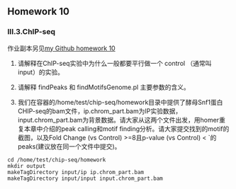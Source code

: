 ## Homework 10        
### III.3.ChIP-seq             
作业副本另见[my Github homework 10](https://github.com/Hexadra/bioinfo/blob/main/HW/week10%20hw.md)
1. 请解释在ChIP-seq实验中为什么一般都要平行做一个 control （通常叫 input）的实验。      



2. 请解释 findPeaks 和 findMotifsGenome.pl 主要参数的含义。       



3. 我们在容器的/home/test/chip-seq/homework目录中提供了酵母Snf1蛋白CHIP-seq的bam文件，ip.chrom_part.bam为IP实验数据，input.chrom\_part.bam为背景数据。请大家从这两个文件出发，用homer重复本章中介绍的peak calling和motif finding分析。请大家提交找到的motif的截图，以及Fold Change (vs Control) >=8且p-value (vs Control) < `的peaks(建议放在同一个文件中提交)。                            


```
cd /home/test/chip-seq/homework
mkdir output
makeTagDirectory input/ip ip.chrom_part.bam
makeTagDirectory input/input input.chrom_part.bam


```
